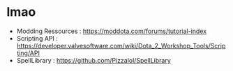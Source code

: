 # lmao

* Modding Ressources :            https://moddota.com/forums/tutorial-index
* Scripting API :                 https://developer.valvesoftware.com/wiki/Dota_2_Workshop_Tools/Scripting/API
* SpellLibrary :                  https://github.com/Pizzalol/SpellLibrary
